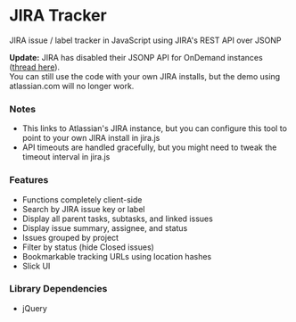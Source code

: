 JIRA Tracker
============

JIRA issue / label tracker in JavaScript using JIRA's REST API over JSONP

**Update:** JIRA has disabled their JSONP API for OnDemand instances ([thread here](https://answers.atlassian.com/questions/138618/jira-rest-api-response-suddenly-stopped-sending-jsonp-getting-invalid-label-syntax-error)).
<br/>
You can still use the code with your own JIRA installs, but the demo using atlassian.com will no longer work.

### Notes

* This links to Atlassian's JIRA instance, but you can configure this tool to point to your own JIRA install in jira.js
* API timeouts are handled gracefully, but you might need to tweak the timeout interval in jira.js

### Features

* Functions completely client-side
* Search by JIRA issue key or label
* Display all parent tasks, subtasks, and linked issues
* Display issue summary, assignee, and status
* Issues grouped by project
* Filter by status (hide Closed issues)
* Bookmarkable tracking URLs using location hashes
* Slick UI

### Library Dependencies

* jQuery
